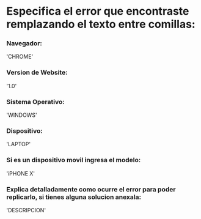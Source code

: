 # Especifica el error que encontraste remplazando el texto entre comillas:
### Navegador: 
'CHROME'
### Version de Website: 
'1.0'
### Sistema Operativo: 
'WINDOWS'
### Dispositivo: 
'LAPTOP'
### Si es un dispositivo movil ingresa el modelo: 
'iPHONE X'
### Explica detalladamente como ocurre el error para poder replicarlo, si tienes alguna solucion anexala:
'DESCRIPCION'
